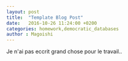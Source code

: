 ```yaml
---
layout: post
title:  "Template Blog Post"
date:   2016-10-26 11:24:00 +0200
categories: homework,democratic_databases
author : Magoishi
---
```


Je n'ai pas eccrit grand chose pour le travail..
